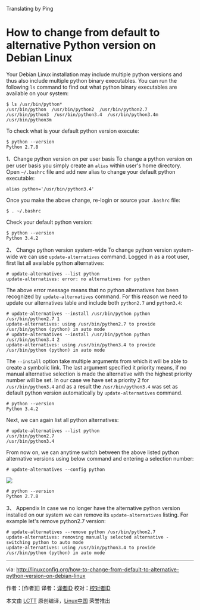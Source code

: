 Translating by Ping

How to change from default to alternative Python version on Debian Linux
====================================================

Your Debian Linux installation may include multiple python versions and thus also include multiple python binary executables. You can run the following `ls` command to find out what python binary executables are available on your system:

```
$ ls /usr/bin/python*
/usr/bin/python  /usr/bin/python2  /usr/bin/python2.7  /usr/bin/python3  /usr/bin/python3.4  /usr/bin/python3.4m  /usr/bin/python3m
```

To check what is your default python version execute:

```
$ python --version
Python 2.7.8
```

1、Change python version on per user basis
To change a python version on per user basis you simply create an `alias` within user's home directory. Open `~/.bashrc` file and add new alias to change your default python executable:

```
alias python='/usr/bin/python3.4'
```

Once you make the above change, re-login or source your `.bashrc` file:


```
$ . ~/.bashrc
```

Check your default python version:

```
$ python --version
Python 3.4.2
```

2、 Change python version system-wide
To change python version system-wide we can use `update-alternatives` command. Logged in as a root user, first list all available python alternatives:

```
# update-alternatives --list python
update-alternatives: error: no alternatives for python
```

The above error message means that no python alternatives has been recognized by `update-alternatives` command. For this reason we need to update our alternatives table and include both `python2.7` and `python3.4`:

```
# update-alternatives --install /usr/bin/python python /usr/bin/python2.7 1
update-alternatives: using /usr/bin/python2.7 to provide /usr/bin/python (python) in auto mode
# update-alternatives --install /usr/bin/python python /usr/bin/python3.4 2
update-alternatives: using /usr/bin/python3.4 to provide /usr/bin/python (python) in auto mode
```

The `--install` option take multiple arguments from which it will be able to create a symbolic link. The last argument specified it priority means, if no manual alternative selection is made the alternative with the highest priority number will be set. In our case we have set a priority 2 for `/usr/bin/python3.4` and as a result the `/usr/bin/python3.4` was set as default python version automatically by `update-alternatives` command.

```
# python --version
Python 3.4.2
```

Next, we can again list all python alternatives:

```
# update-alternatives --list python
/usr/bin/python2.7
/usr/bin/python3.4
```

From now on, we can anytime switch between the above listed python alternative versions using below command and entering a selection number:

```
# update-alternatives --config python
```

![](http://linuxconfig.org/images/change-python-alternative-version-debian-linux.png)

```
# python --version
Python 2.7.8
```

3、 Appendix
In case we no longer have the alternative python version installed on our system we can remove its `update-alternatives` listing. For example let's remove python2.7 version:

```
# update-alternatives --remove python /usr/bin/python2.7
update-alternatives: removing manually selected alternative - switching python to auto mode
update-alternatives: using /usr/bin/python3.4 to provide /usr/bin/python (python) in auto mode
```

--------------------------------------------------------------------------------

via: http://linuxconfig.org/how-to-change-from-default-to-alternative-python-version-on-debian-linux

作者：[作者][]
译者：[译者ID](https://github.com/译者ID)
校对：[校对者ID](https://github.com/校对者ID)

本文由 [LCTT](https://github.com/LCTT/TranslateProject) 原创编译，[Linux中国](https://linux.cn/) 荣誉推出
